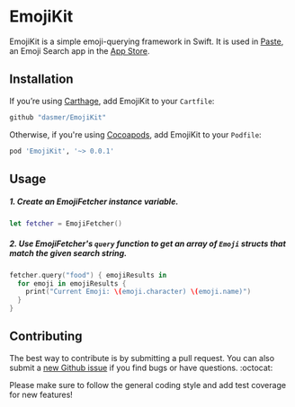 # EmojiKit
EmojiKit is a simple emoji-querying framework in Swift. It is used in [Paste](https://github.com/dasmer/Paste), an Emoji Search app in the [App Store](https://itunes.apple.com/us/app/paste-emoji-search/id1070640289).

Installation
------------
If you’re using [Carthage](http://github.com/Carthage/Carthage), add EmojiKit to your `Cartfile`:

```swift
github "dasmer/EmojiKit"
```

Otherwise, if you're using [Cocoapods](http://cocoapods.org), add EmojiKit to your `Podfile`:

```ruby
pod 'EmojiKit', '~> 0.0.1'
```

Usage
-----
##### 1. Create an EmojiFetcher instance variable.

```swift
let fetcher = EmojiFetcher()
```

##### 2. Use EmojiFetcher's `query` function to get an array of `Emoji` structs that match the given search string.

```swift
fetcher.query("food") { emojiResults in
  for emoji in emojiResults {
    print("Current Emoji: \(emoji.character) \(emoji.name)")
  }
}
```

Contributing
------------

The best way to contribute is by submitting a pull request. You can also submit a [new Github issue](https://github.com/dasmer/EmojiKit/issues/new) if you find bugs or have questions. :octocat:

Please make sure to follow the general coding style and add test coverage for new features!
